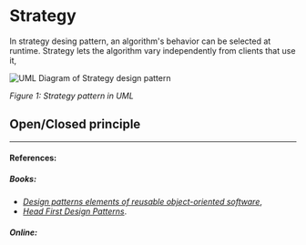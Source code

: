 # Strategy
In strategy desing pattern, an algorithm's behavior can be selected at runtime. Strategy lets the algorithm vary independently from clients that use it,

![UML Diagram of Strategy design pattern](https://upload.wikimedia.org/wikipedia/commons/3/39/Strategy_Pattern_in_UML.png)

*Figure 1: Strategy pattern in UML*

## Open/Closed principle

***
#### References:

##### Books:
 - *[Design patterns elements of reusable object-oriented software](https://www.goodreads.com/book/show/85009.Design_Patterns)*,
 - *[Head First Design Patterns](https://www.goodreads.com/book/show/58128.Head_First_Design_Patterns?ac=1&from_search=true)*.

##### Online:

